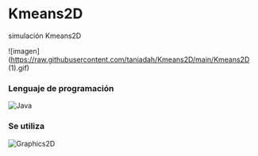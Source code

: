 # Kmeans2D
simulación Kmeans2D 

![imagen](https://raw.githubusercontent.com/taniadah/Kmeans2D/main/Kmeans2D (1).gif)<br>

### Lenguaje de programación
![Java](https://img.shields.io/badge/Java-red?style=for-the-badge&labelColor=101010)<br>

### Se utiliza
![Graphics2D](https://img.shields.io/badge/Graphics2D-yellow?style=for-the-badge&labelColor=101010)<br>
